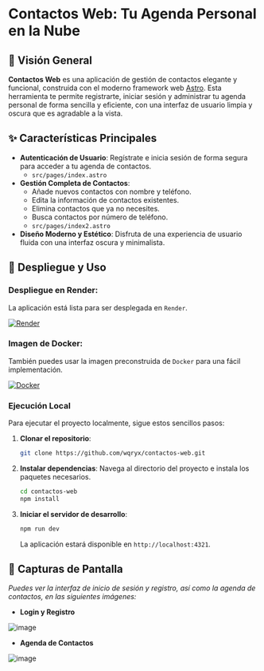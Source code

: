 # Contactos Web: Tu Agenda Personal en la Nube

## 🌟 Visión General

**Contactos Web** es una aplicación de gestión de contactos elegante y funcional, construida con el moderno framework web [Astro](https://astro.build/). Esta herramienta te permite registrarte, iniciar sesión y administrar tu agenda personal de forma sencilla y eficiente, con una interfaz de usuario limpia y oscura que es agradable a la vista.

## ✨ Características Principales

  * **Autenticación de Usuario**: Regístrate e inicia sesión de forma segura para acceder a tu agenda de contactos.
      * `src/pages/index.astro`
  * **Gestión Completa de Contactos**:
      * Añade nuevos contactos con nombre y teléfono.
      * Edita la información de contactos existentes.
      * Elimina contactos que ya no necesites.
      * Busca contactos por número de teléfono.
      * `src/pages/index2.astro`
  * **Diseño Moderno y Estético**: Disfruta de una experiencia de usuario fluida con una interfaz oscura y minimalista.

## 🚀 Despliegue y Uso

### Despliegue en Render:

La aplicación está lista para ser desplegada en `Render`.

[![Render](https://img.shields.io/badge/Render-Deploy-blue?logo=render&logoColor=white)](https://contactos-astro.onrender.com)

### Imagen de Docker:

También puedes usar la imagen preconstruida de `Docker` para una fácil implementación.

[![Docker](https://img.shields.io/badge/Docker-Image-blue?logo=docker&logoColor=white)](https://hub.docker.com/r/wqryx/contactos-astro)

### Ejecución Local

Para ejecutar el proyecto localmente, sigue estos sencillos pasos:

1.  **Clonar el repositorio**:

    ```bash
    git clone https://github.com/wqryx/contactos-web.git
    ```

2.  **Instalar dependencias**:
    Navega al directorio del proyecto e instala los paquetes necesarios.

    ```bash
    cd contactos-web
    npm install
    ```

3.  **Iniciar el servidor de desarrollo**:

    ```bash
    npm run dev
    ```

    La aplicación estará disponible en `http://localhost:4321`.

## 📸 Capturas de Pantalla

*Puedes ver la interfaz de inicio de sesión y registro, así como la agenda de contactos, en las siguientes imágenes:*

  - **Login y Registro**
  
  ![image](https://github.com/user-attachments/assets/72e98c66-b24a-45df-b6ed-b7e13a621c90)
  - **Agenda de Contactos**

  ![image](https://github.com/user-attachments/assets/d347282f-b26a-4bfd-9e66-c02fb11d07b2)
